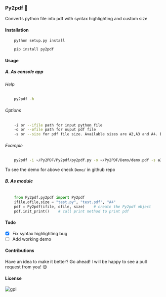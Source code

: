### Py2pdf :fax:
Converts python file into pdf with syntax highlighting and custom size

#### Installation
```sh
	python setup.py install
```
```sh
	pip install py2pdf
```

#### Usage

##### A. As console app

###### Help

```sh
	py2pdf -h
```

###### Options

```sh
	-i or --ifile path for input python file
	-o or --ofile path for ouput pdf file
	-s or --size for pdf file size. Available sizes are A2,A3 and A4. Default one is A3
```

###### Example
```sh
	py2pdf -i ~/Py2PDF/Py2pdf/py2pdf.py -o ~/Py2PDF/Demo/demo.pdf -s a3
```
To see the demo for above check `Demo/` in github repo

##### B. As module

```py
	
	from Py2pdf.py2pdf import Py2pdf
	ifile,ofile,size = "test.py", "test.pdf", "A4"
	pdf = Py2pdf(ifile, ofile, size)	# create the Py2pdf object
	pdf.init_print()	# call print method to print pdf

```

#### Todo
- [x] Fix syntax highlighting bug
- [ ] Add working demo

#### Contributions
Have an idea to make it better? Go ahead! I will be happy to see a pull request from you! :blush:

#### License
![gpl](https://cloud.githubusercontent.com/assets/7397433/9025904/67008062-3936-11e5-8803-e5b164a0dfc0.png)


